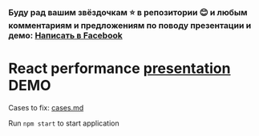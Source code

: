 ### Буду рад вашим звёздочкам ⭐ в репозитории 😊 и любым комментариям и предложениям по поводу презентации и демо: [Написать в Facebook](https://www.facebook.com/ilya.chernetsky)

# React performance [presentation](React_performance_RU.key) DEMO
Cases to fix: [cases.md](cases.md)

Run `npm start` to start application

